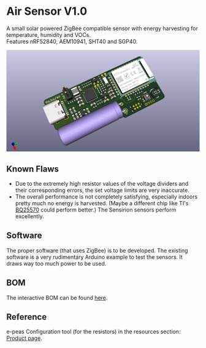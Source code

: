 # Air Sensor V1.0
A small solar powered ZigBee compatible sensor with energy harvesting for temperature, humidity and VOCs.  
Features nRF52840, AEM10941, SHT40 and SGP40.

![Rendering](Hardware/rendering.png)

## Known Flaws
* Due to the extremely high resistor values of the voltage dividers and their corresponding errors, the set voltage limits are very inaccurate. 
* The overall performance is not completely satisfying, especially indoors pretty much no energy is harvested. (Maybe a different chip like TI's [BQ25570](https://www.ti.com/lit/ds/symlink/bq25570.pdf) could perform better.) The Sensirion sensors perform excellently.

## Software
The proper software (that uses ZigBee) is to be developed. The existing software is a very rudimentary Arduino example to test the sensors. It draws way too much power to be used.

## BOM
The interactive BOM can be found [here](https://franz.science/airsensor-v1.0-ibom/).  

## Reference
e-peas Configuration tool (for the resistors) in the resources section: [Product page](https://e-peas.com/product/aem10941/).